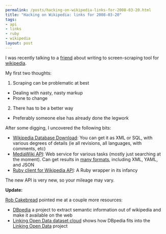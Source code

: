 ```yaml
--- 
permalink: /posts/hacking-on-wikipedia-links-for-2008-03-20.html
title: "Hacking on Wikipedia: links for 2008-03-20"
tags: 
- api
- links
- ruby
- wikipedia
layout: post
---
```

I was recently talking to a [friend](http://dancroak.com) about writing to screen-scraping tool for [wikipedia](http://wikipedia).

My first two thoughts:

 1. Scraping can be problematic at best
  * Dealing with nasty, nasty markup
  * Prone to change
 2. There has to be a better way
  * Preferably someone else has already done the legwork
  
After some digging, I uncovered the following bits:

 * [Wikipedia Database Download](http://en.wikipedia.org/wiki/Wikipedia:Database_download): You can get it as XML or SQL, with various degrees of details (ie all revisions, all languages, with comments, etc)
 * [MediaWiki API](http://www.mediawiki.org/wiki/API): Web service for various tasks (mostly just searching at the moment). Can get results in [many formats](http://www.mediawiki.org/wiki/API:Data_formats), including XML, YAML, and JSON
 * [Ruby client for Wikipedia API](http://code.google.com/p/wikipedia-client/): A Ruby wrapper in its infancy
 
The new API is very new, so your mileage may vary.

__Update:__

[Rob Cakebread](pythonhead@gentoo.org) pointed me at a couple more resources:

 * [DBpedia](http://dbpedia.org/About) a project to extract semantic information out of wikipedia and make it available on the web
 * [Linking Open Data dataset cloud](http://richard.cyganiak.de/2007/10/lod/) shows how DBpedia fits into the [Linking Open Data](http://esw.w3.org/topic/SweoIG/TaskForces/CommunityProjects/LinkingOpenData) project